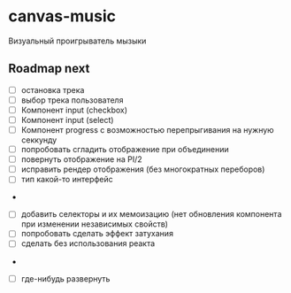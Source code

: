 # canvas-music
Визуальный проигрыватель мызыки

## Roadmap next
* [ ] остановка трека
* [ ] выбор трека пользователя
* [ ] Компонент input (checkbox)
* [ ] Компонент input (select)
* [ ] Компонент progress с возможностью перепрыгивания на нужную секкунду
* [ ] попробовать сгладить отображение при объединении
* [ ] повернуть отображение на PI/2
* [ ] исправить рендер отображения (без многократных переборов)
* [ ] тип какой-то интерфейс
-
* [ ] добавить селекторы и их мемоизацию (нет обновления компонента при изменении независимых свойств)
* [ ] попробовать сделать эффект затухания
* [ ] сделать без использования реакта
-
* [ ] где-нибудь развернуть
